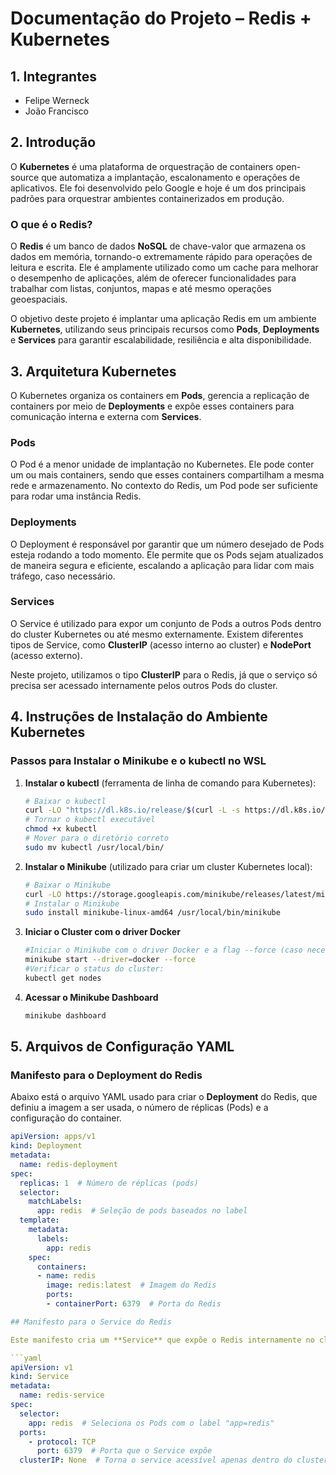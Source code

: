 # Documentação do Projeto – Redis + Kubernetes

## 1. Integrantes

  * Felipe Werneck
  * João Francisco

## 2. Introdução

O **Kubernetes** é uma plataforma de orquestração de containers open-source que automatiza a implantação, escalonamento e operações de aplicativos. Ele foi desenvolvido pelo Google e hoje é um dos principais padrões para orquestrar ambientes containerizados em produção.

### O que é o Redis?

O **Redis** é um banco de dados **NoSQL** de chave-valor que armazena os dados em memória, tornando-o extremamente rápido para operações de leitura e escrita. Ele é amplamente utilizado como um cache para melhorar o desempenho de aplicações, além de oferecer funcionalidades para trabalhar com listas, conjuntos, mapas e até mesmo operações geoespaciais.

O objetivo deste projeto é implantar uma aplicação Redis em um ambiente **Kubernetes**, utilizando seus principais recursos como **Pods**, **Deployments** e **Services** para garantir escalabilidade, resiliência e alta disponibilidade.

## 3. Arquitetura Kubernetes

O Kubernetes organiza os containers em **Pods**, gerencia a replicação de containers por meio de **Deployments** e expõe esses containers para comunicação interna e externa com **Services**. 

### **Pods**

O Pod é a menor unidade de implantação no Kubernetes. Ele pode conter um ou mais containers, sendo que esses containers compartilham a mesma rede e armazenamento. No contexto do Redis, um Pod pode ser suficiente para rodar uma instância Redis.

### **Deployments**

O Deployment é responsável por garantir que um número desejado de Pods esteja rodando a todo momento. Ele permite que os Pods sejam atualizados de maneira segura e eficiente, escalando a aplicação para lidar com mais tráfego, caso necessário.

### **Services**

O Service é utilizado para expor um conjunto de Pods a outros Pods dentro do cluster Kubernetes ou até mesmo externamente. Existem diferentes tipos de Service, como **ClusterIP** (acesso interno ao cluster) e **NodePort** (acesso externo).

Neste projeto, utilizamos o tipo **ClusterIP** para o Redis, já que o serviço só precisa ser acessado internamente pelos outros Pods do cluster.

## 4. Instruções de Instalação do Ambiente Kubernetes

### Passos para Instalar o **Minikube** e o **kubectl** no WSL

1. **Instalar o kubectl** (ferramenta de linha de comando para Kubernetes):

   ```bash
   # Baixar o kubectl
   curl -LO "https://dl.k8s.io/release/$(curl -L -s https://dl.k8s.io/release/stable.txt)/bin/linux/amd64/kubectl"
   # Tornar o kubectl executável
   chmod +x kubectl
   # Mover para o diretório correto
   sudo mv kubectl /usr/local/bin/
2. **Instalar o Minikube** (utilizado para criar um cluster Kubernetes local):
    ```bash
    # Baixar o Minikube
    curl -LO https://storage.googleapis.com/minikube/releases/latest/minikube-linux-amd64
    # Instalar o Minikube
    sudo install minikube-linux-amd64 /usr/local/bin/minikube
3. **Iniciar o Cluster com o driver Docker** 
    ```bash
    #Iniciar o Minikube com o driver Docker e a flag --force (caso necessário):
    minikube start --driver=docker --force
    #Verificar o status do cluster:
    kubectl get nodes
4. **Acessar o Minikube Dashboard**
    ```bash
    minikube dashboard

## 5. Arquivos de Configuração YAML

### Manifesto para o Deployment do Redis

Abaixo está o arquivo YAML usado para criar o **Deployment** do Redis, que definiu a imagem a ser usada, o número de réplicas (Pods) e a configuração do container.

```yaml
apiVersion: apps/v1
kind: Deployment
metadata:
  name: redis-deployment
spec:
  replicas: 1  # Número de réplicas (pods)
  selector:
    matchLabels:
      app: redis  # Seleção de pods baseados no label
  template:
    metadata:
      labels:
        app: redis
    spec:
      containers:
      - name: redis
        image: redis:latest  # Imagem do Redis
        ports:
        - containerPort: 6379  # Porta do Redis

## Manifesto para o Service do Redis

Este manifesto cria um **Service** que expõe o Redis internamente no cluster com o tipo **ClusterIP**, o que significa que o Redis será acessível apenas dentro do cluster.Abaixo está o arquivo utilizado para tal funcionalidade.

```yaml
apiVersion: v1
kind: Service
metadata:
  name: redis-service
spec:
  selector:
    app: redis  # Seleciona os Pods com o label "app=redis"
  ports:
    - protocol: TCP
      port: 6379  # Porta que o Service expõe
  clusterIP: None  # Torna o service acessível apenas dentro do cluster







